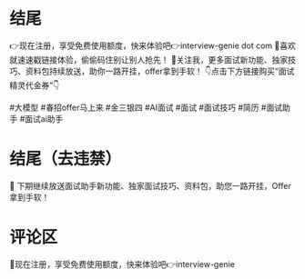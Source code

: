 # 结尾

👉现在注册，享受免费使用额度，快来体验吧👉interview-genie dot com
📌喜欢就速速戳链接体验，偷偷码住别让别人抢先！
🎯关注我，更多面试新功能、独家技巧、资料包持续放送，助你一路开挂，offer拿到手软！
👇点击下方链接购买“面试精灵代金券”👇

#大模型 #春招offer马上来 #金三银四 #AI面试 #面试 #面试技巧 #简历 #面试助手 #面试ai助手

# 结尾（去违禁）
🎯 下期继续放送面试助手新功能、独家面试技巧、资料包，助您一路开挂，Offer拿到手软！


# 评论区
🔗现在注册，享受免费使用额度，快来体验吧👉interview-genie